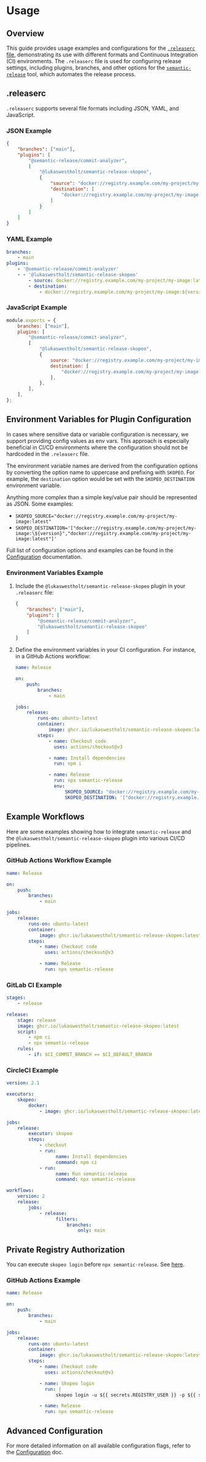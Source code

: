# Usage

## Overview

This guide provides usage examples and configurations for the [`.releaserc` file](https://semantic-release.gitbook.io/semantic-release/usage/configuration#configuration-file), demonstrating its use with different formats and Continuous Integration (CI) environments.
The `.releaserc` file is used for configuring release settings, including plugins, branches, and other options for the [`semantic-release`](https://semantic-release.gitbook.io/semantic-release) tool,
which automates the release process.

## .releaserc

`.releaserc` supports several file formats including JSON, YAML, and JavaScript.

### JSON Example

```json
{
    "branches": ["main"],
    "plugins": [
        "@semantic-release/commit-analyzer",
        [
            "@lukaswestholt/semantic-release-skopeo",
            {
                "source": "docker://registry.example.com/my-project/my-image:latest",
                "destination": [
                    "docker://registry.example.com/my-project/my-image:${version}"
                ]
            }
        ]
    ]
}
```

### YAML Example

```yaml
branches:
    - main
plugins:
    - '@semantic-release/commit-analyzer'
    - - '@lukaswestholt/semantic-release-skopeo'
        - source: docker://registry.example.com/my-project/my-image:latest
        - destination:
            - docker://registry.example.com/my-project/my-image:${version}
```

### JavaScript Example

```javascript
module.exports = {
    branches: ["main"],
    plugins: [
        "@semantic-release/commit-analyzer",
        [
            "@lukaswestholt/semantic-release-skopeo",
            {
                source: "docker://registry.example.com/my-project/my-image:latest",
                destination: [
                    "docker://registry.example.com/my-project/my-image:${version}",
                ],
            },
        ],
    ],
};
```

## Environment Variables for Plugin Configuration

In cases where sensitive data or variable configuration is necessary, we support providing config values as env vars. This approach is especially beneficial in CI/CD environments where the configuration should not be hardcoded in the `.releaserc` file.

The environment variable names are derived from the configuration options by converting the option name to uppercase and prefixing with `SKOPEO`. For example, the `destination` option would be set with the `SKOPEO_DESTINATION` environment variable.

Anything more complex than a simple key/value pair should be represented as JSON. Some examples:

- `SKOPEO_SOURCE="docker://registry.example.com/my-project/my-image:latest"`
- `SKOPEO_DESTINATION='["docker://registry.example.com/my-project/my-image:\${version}","docker://registry.example.com/my-project/my-image:latest"]'`

Full list of configuration options and examples can be found in the [Configuration](./configuration.md) documentation.

### Environment Variables Example

1. Include the `@lukaswestholt/semantic-release-skopeo` plugin in your `.releaserc` file:

    ```json
    {
        "branches": ["main"],
        "plugins": [
            "@semantic-release/commit-analyzer",
            "@lukaswestholt/semantic-release-skopeo"
        ]
    }
    ```

2. Define the environment variables in your CI configuration. For instance, in a GitHub Actions workflow:

    ```yaml
    name: Release

    on:
        push:
            branches:
                - main

    jobs:
        release:
            runs-on: ubuntu-latest
            container:
                image: ghcr.io/lukaswestholt/semantic-release-skopeo:latest
            steps:
                - name: Checkout code
                  uses: actions/checkout@v3

                - name: Install dependencies
                  run: npm i

                - name: Release
                  run: npx semantic-release
                  env:
                      SKOPEO_SOURCE: "docker://registry.example.com/my-project/my-image:latest"
                      SKOPEO_DESTINATION: '["docker://registry.example.com/my-project/my-image:\${version}","docker://registry.example.com/my-project/my-image:latest"]'
    ```

## Example Workflows

Here are some examples showing how to integrate `semantic-release` and the `@lukaswestholt/semantic-release-skopeo` plugin into various CI/CD pipelines.

### GitHub Actions Workflow Example

```yaml
name: Release

on:
    push:
        branches:
            - main

jobs:
    release:
        runs-on: ubuntu-latest
        container:
            image: ghcr.io/lukaswestholt/semantic-release-skopeo:latest
        steps:
            - name: Checkout code
              uses: actions/checkout@v3

            - name: Release
              run: npx semantic-release
```

### GitLab CI Example

```yaml
stages:
    - release

release:
    stage: release
    image: ghcr.io/lukaswestholt/semantic-release-skopeo:latest
    script:
        - npm ci
        - npx semantic-release
    rules:
        - if: $CI_COMMIT_BRANCH == $CI_DEFAULT_BRANCH
```

### CircleCI Example

```yaml
version: 2.1

executors:
    skopeo:
        docker:
            - image: ghcr.io/lukaswestholt/semantic-release-skopeo:latest

jobs:
    release:
        executor: skopeo
        steps:
            - checkout
            - run:
                  name: Install dependencies
                  command: npm ci
            - run:
                  name: Run semantic-release
                  command: npx semantic-release

workflows:
    version: 2
    release:
        jobs:
            - release:
                  filters:
                      branches:
                          only: main
```

## Private Registry Authorization

You can execute `skopeo login` before `npx semantic-release`. See [here](https://github.com/containers/skopeo/blob/main/docs/skopeo-login.1.md).

### GitHub Actions Example

```yaml
name: Release

on:
    push:
        branches:
            - main

jobs:
    release:
        runs-on: ubuntu-latest
        container:
            image: ghcr.io/lukaswestholt/semantic-release-skopeo:latest
        steps:
            - name: Checkout code
              uses: actions/checkout@v3

            - name: Skopeo login
              run: |
                  skopeo login -u ${{ secrets.REGISTRY_USER }} -p ${{ secrets.REGISTRY_PASSWORD }} localhost:5000

            - name: Release
              run: npx semantic-release
```

## Advanced Configuration

For more detailed information on all available configuration flags, refer to the [Configuration](configuration.md) doc.
